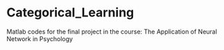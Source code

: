 # Categorical_Learning
Matlab codes for the final project in the course: The Application of Neural Network in Psychology
